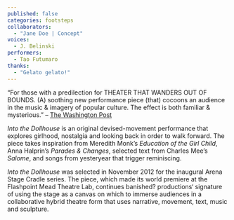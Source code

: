 ```yaml
---
published: false
categories: footsteps
collaborators: 
  - "Jane Doe | Concept"
voices: 
  - J. Belinski
performers: 
  - Tao Futumaro
thanks: 
  - "Gelato gelato!"
---
```


“For those with a predilection for THEATER THAT WANDERS OUT OF BOUNDS. (A) soothing new performance piece (that) cocoons an audience in the music & imagery of popular culture. The effect is both familiar & mysterious.” – [The Washington Post](http://www.washingtonpost.com/lifestyle/style/theater-floating-evocatively-in-a-young-womans-reverie/2012/02/22/gIQA9R8KUR_story.html)

_Into the Dollhouse_ is an original devised-movement performance that explores girlhood, nostalgia and looking back in order to walk forward. The piece takes inspiration from Meredith Monk’s _Education of the Girl Child_, Anna Halprin’s _Parades & Changes_, selected text from Charles Mee’s _Salome_, and songs from yesteryear that trigger reminiscing.

_Into the Dollhouse_ was selected in November 2012 for the inaugural Arena Stage Cradle series. The piece, which made its world premiere at the Flashpoint Mead Theatre Lab, continues banished? productions‘ signature of using the stage as a canvas on which to immerse audiences in a collaborative hybrid theatre form that uses narrative, movement, text, music and sculpture.
